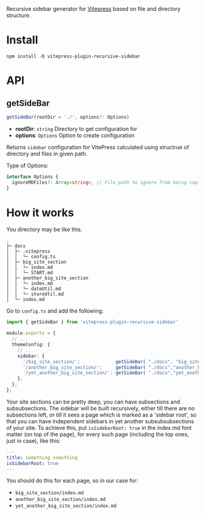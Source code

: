 Recursive sidebar generator for [Vitepress](https://github.com/vuejs/vitepress) based on file and directory structure.

# Install

```shell
npm install -D vitepress-plugin-recursive-sidebar
```


# API

## getSideBar

```javascript
getSideBar(rootDir = './', options?: Options)
```

- **rootDir**:  `string` Directory to get configuration for
- **options**: `Options` Option to create configuration

Returns `sidebar` configuration for VitePress calculated using structrue of directory and files in given path.

Type of Options:

```typescript
interface Options {
  ignoreMDFiles?: Array<string>, // File path to ignore from being captured.
}
```




# How it works

You directory may be like this.

```shell
.
├─ docs
│  ├─ .vitepress
│  │  └─ config.ts
│  ├─ big_site_section
│  │  └─ index.md
│  │  └─ START.md
│  ├─ another_big_site_section
│  │  └─ index.md
│  │  └─ dateUtil.md
│  │  └─ storeUtil.md
│  └─ index.md
```

Go to `config.ts` and add the following:

```typescript
import { getSideBar } from 'vitepress-plugin-recursive-sidebar'

module.exports = {
  // ...
  themeConfig: {
    // ...
    sidebar: {
      '/big_site_section/':             getSideBar( "./docs", "big_site_section", {}),
      '/another_big_site_section/':     getSideBar( "./docs","another_big_site_section", {}),
      '/yet_another_big_site_section/': getSideBar( "./docs","yet_another_big_site_section", {}),
    }, 
  },
};
```

Your site sections can be pretty deep, you can have subsections and subsubsections. The sidebar will be built recursively, either till there are no subsections left, or till it sees a page which is marked as a 'sidebar root', so that you can have independent sidebars in yet another subsubsubsections of your site. To achieve this, put `isSidebarRoot: true` in the index.md font matter (on top of the page), for every such page (including the top ones, just in case), like this:

```yaml
---
title: Something something
isSidebarRoot: true
---
```

You should do this for each page, so in our case for:

- `big_site_section/index.md`
- `another_big_site_section/index.md`
- `yet_another_big_site_section/index.md`

